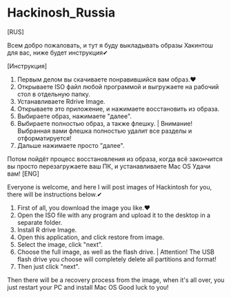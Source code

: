 # Hackinosh_Russia
[RUS]

Всем добро пожаловать, и тут я буду выкладывать образы Хакинтош для вас, ниже будет инструкция✔

[Инструкция]
1. Первым делом вы скачиваете понравившийся вам образ.❤
2. Открываете ISO файл любой программой и выгружаете на рабочий стол в отдельную папку.
3. Устанавливаете Rdrive Image.
4. Открываете это приложение, и нажимаете восстановить из образа.
5. Выбираете образ, нажимаете "далее".
6. Выбираете полностью образ, а также флешку. | Внимание! Выбранная вами флешка полностью удалит все разделы и отформатируется!
7. Дальше нажимаете просто "далее".

Потом пойдёт процесс восстановления из образа, когда всё закончится вы просто перезагружаете ваш ПК, и устанавливаете Mac OS
Удачи вам!
[ENG]

Everyone is welcome, and here I will post images of Hackintosh for you, there will be instructions below.✔

1. First of all, you download the image you like.❤
2. Open the ISO file with any program and upload it to the desktop in a separate folder.
3. Install R drive Image.
4. Open this application, and click restore from image.
5. Select the image, click "next".
6. Choose the full image, as well as the flash drive. | Attention! The USB flash drive you choose will completely delete all partitions and format!
7. Then just click "next".

Then there will be a recovery process from the image, when it's all over, you just restart your PC and install Mac OS
Good luck to you!
